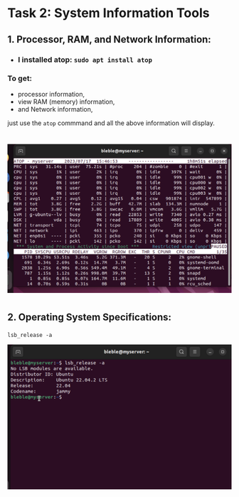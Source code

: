 # Task 2: System Information Tools

## 1. Processor, RAM, and Network Information:

- ### I installed atop: `sudo apt install atop`

### To get:

- processor information,
- view RAM (memory) information,
- and Network information,

just use the `atop` commmand and all the above information will display.

#

![Alt text](atop.png)

#

## 2. Operating System Specifications:

`lsb_release -a`

![Alt text](lsb.png)
